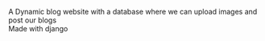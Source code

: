 A Dynamic blog website with a database where we can upload images and post our blogs  
Made with django

